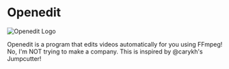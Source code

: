 # Openedit

![Openedit Logo](https://user-images.githubusercontent.com/105569073/188763574-74e22e8b-4498-43de-b896-599cfaba010a.png)

Openedit is a program that edits videos automatically for you using FFmpeg! No, I'm NOT trying to make a company. This is inspired by @carykh's Jumpcutter!

